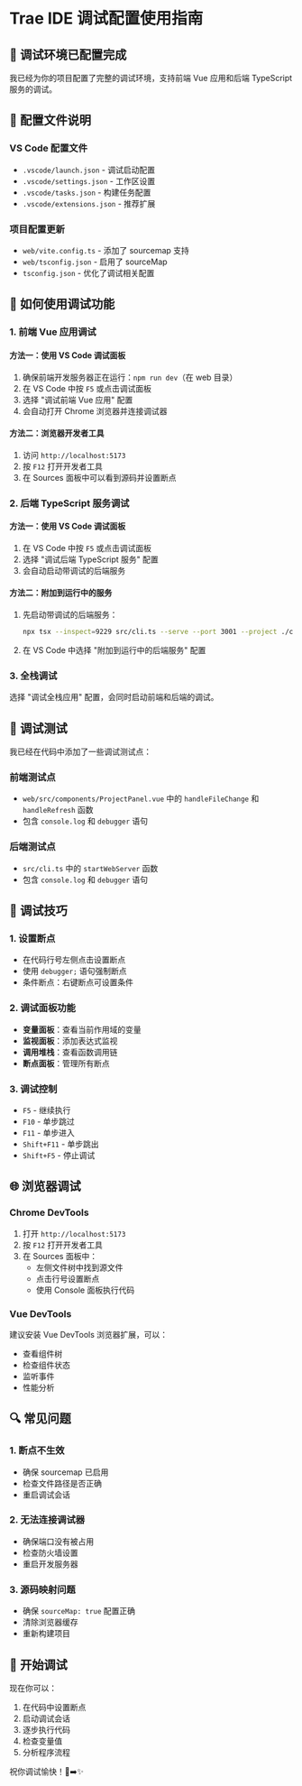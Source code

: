 # Trae IDE 调试配置使用指南

## 🎯 调试环境已配置完成

我已经为你的项目配置了完整的调试环境，支持前端 Vue 应用和后端 TypeScript 服务的调试。

## 📁 配置文件说明

### VS Code 配置文件
- `.vscode/launch.json` - 调试启动配置
- `.vscode/settings.json` - 工作区设置
- `.vscode/tasks.json` - 构建任务配置
- `.vscode/extensions.json` - 推荐扩展

### 项目配置更新
- `web/vite.config.ts` - 添加了 sourcemap 支持
- `web/tsconfig.json` - 启用了 sourceMap
- `tsconfig.json` - 优化了调试相关配置

## 🚀 如何使用调试功能

### 1. 前端 Vue 应用调试

#### 方法一：使用 VS Code 调试面板
1. 确保前端开发服务器正在运行：`npm run dev`（在 web 目录）
2. 在 VS Code 中按 `F5` 或点击调试面板
3. 选择 "调试前端 Vue 应用" 配置
4. 会自动打开 Chrome 浏览器并连接调试器

#### 方法二：浏览器开发者工具
1. 访问 `http://localhost:5173`
2. 按 `F12` 打开开发者工具
3. 在 Sources 面板中可以看到源码并设置断点

### 2. 后端 TypeScript 服务调试

#### 方法一：使用 VS Code 调试面板
1. 在 VS Code 中按 `F5` 或点击调试面板
2. 选择 "调试后端 TypeScript 服务" 配置
3. 会自动启动带调试的后端服务

#### 方法二：附加到运行中的服务
1. 先启动带调试的后端服务：
   ```bash
   npx tsx --inspect=9229 src/cli.ts --serve --port 3001 --project ./ccdemo
   ```
2. 在 VS Code 中选择 "附加到运行中的后端服务" 配置

### 3. 全栈调试
选择 "调试全栈应用" 配置，会同时启动前端和后端的调试。

## 🔧 调试测试

我已经在代码中添加了一些调试测试点：

### 前端测试点
- `web/src/components/ProjectPanel.vue` 中的 `handleFileChange` 和 `handleRefresh` 函数
- 包含 `console.log` 和 `debugger` 语句

### 后端测试点
- `src/cli.ts` 中的 `startWebServer` 函数
- 包含 `console.log` 和 `debugger` 语句

## 📝 调试技巧

### 1. 设置断点
- 在代码行号左侧点击设置断点
- 使用 `debugger;` 语句强制断点
- 条件断点：右键断点可设置条件

### 2. 调试面板功能
- **变量面板**：查看当前作用域的变量
- **监视面板**：添加表达式监视
- **调用堆栈**：查看函数调用链
- **断点面板**：管理所有断点

### 3. 调试控制
- `F5` - 继续执行
- `F10` - 单步跳过
- `F11` - 单步进入
- `Shift+F11` - 单步跳出
- `Shift+F5` - 停止调试

## 🌐 浏览器调试

### Chrome DevTools
1. 打开 `http://localhost:5173`
2. 按 `F12` 打开开发者工具
3. 在 Sources 面板中：
   - 左侧文件树中找到源文件
   - 点击行号设置断点
   - 使用 Console 面板执行代码

### Vue DevTools
建议安装 Vue DevTools 浏览器扩展，可以：
- 查看组件树
- 检查组件状态
- 监听事件
- 性能分析

## 🔍 常见问题

### 1. 断点不生效
- 确保 sourcemap 已启用
- 检查文件路径是否正确
- 重启调试会话

### 2. 无法连接调试器
- 确保端口没有被占用
- 检查防火墙设置
- 重启开发服务器

### 3. 源码映射问题
- 确保 `sourceMap: true` 配置正确
- 清除浏览器缓存
- 重新构建项目

## 🎉 开始调试

现在你可以：
1. 在代码中设置断点
2. 启动调试会话
3. 逐步执行代码
4. 检查变量值
5. 分析程序流程

祝你调试愉快！🐛➡️✨